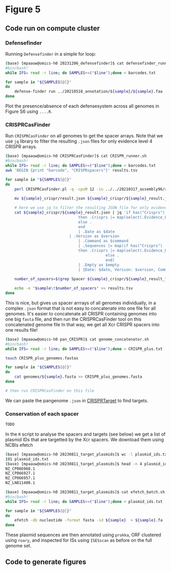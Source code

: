 # Figure 5

## Code run on compute cluster

### Defensefinder

Running `Defensefinder` in a simple for loop:

```bash
(base) [mpaauw@omics-h0 20231206_defensefinder]$ cat defensefinder_runner.sh 
#bin/bash!
while IFS= read -r line; do SAMPLES+=("$line");done < barcodes.txt

for sample in "${SAMPLES[@]}"
do
	defense-finder run ../20210518_annotation/${sample}/${sample}.faa	
done
```

Plot the presence/absence of each defensesystem across all genomes in Figure S6 using `....R`.

### CRISPRCasFinder

Run `CRISPRCasFinder` on all genomes to get the spacer arrays. Note that we use `jq` library to filter the resulting `.json` files for only evidence level 4 CRISPR arrays.

```bash
(base) [mpaauw@omics-h0 CRISPRCasFinder]$ cat CRISPR_runner.sh 
#bin/bash!
while IFS= read -r line; do SAMPLES+=("$line");done < barcodes.txt
awk 'BEGIN {print "barcode", "CRISPRspacers"}' results.tsv

for sample in "${SAMPLES[@]}"
do
	perl CRISPRCasFinder.pl -q -cpuM 12 -in ../../20210317_assembly96/rotated/${sample}_rotated.fasta -out ${sample}_crispr
	
	mv ${sample}_crispr/result.json ${sample}_crispr/${sample}_result.json

    # here we use jq to filter the resulting JSON file for only evidency level 4 CRISPR arrays
	cat ${sample}_crispr/${sample}_result.json | jq 'if has("Crisprs")
    							then .Crisprs |= map(select(.Evidence_Level == 4))
    							else .
    							end
    							| .Date as $date
   							| .Version as $version
    							| .Command as $command
    							| .Sequences |= map(if has("Crisprs") 
								then .Crisprs |= map(select(.Evidence_Level == 4))
                        					else .
                        					end)
    							| .Empty as $empty
    							| {Date: $date, Version: $version, Command: $command, Sequences: .Sequences}' > ${sample}_crispr/${sample}_result_filtered.json
	
	number_of_spacers=$(grep Spacer ${sample}_crispr/${sample}_result_filtered.json | grep -v Spacers | wc -l) 	

	echo -e "$sample\t$number_of_spacers" >> results.tsv
done
```

This is nice, but gives us spacer arrrays of all genomes individually, in a complex `.json` format that is not easy to concatenate into one file for all genomes. It's easier to concatenate all CRISPR containing genomes into one big `fasta` file, and then run the CRISPRCasFinder tool on this concatenated genome file In that way, we get all Xcr CRISPR spacers into one results file!

```bash
(base) [mpaauw@omics-h0 pan_CRISPR]$ cat genome_concatenator.sh 
#bin/bash!
while IFS= read -r line; do SAMPLES+=("$line");done < CRISPR_plus.txt

touch CRISPR_plus_genomes.fastas

for sample in "${SAMPLES[@]}"
do
	cat genomes/${sample}.fasta >> CRISPR_plus_genomes.fasta
done

# then run CRISPRCasFinder on this file
```

We can paste the pangenome `.json` in [CRISPRTarget](http://crispr.otago.ac.nz/CRISPRTarget/crispr_analysis.html) to find targets. 

### Conservation of each spacer

```bash
TODO
```

In the `R` script to analyse the spacers and targets (see below) we get a list of plasmid IDs that are targetted by the Xcr spacers. We download them using NCBIs efetch

```bash
(base) [mpaauw@omics-h0 20230811_target_plasmids]$ wc -l plasmid_ids.txt 
191 plasmid_ids.txt
(base) [mpaauw@omics-h0 20230811_target_plasmids]$ head -n 4 plasmid_ids.txt 
NZ_CP066960.1
NZ_CP066927.1
NZ_CP066957.1
NZ_LN811400.1

(base) [mpaauw@omics-h0 20230811_target_plasmids]$ cat efetch_batch.sh 
#bin/bash!
while IFS= read -r line; do SAMPLES+=("$line");done < plasmid_ids.txt

for sample in "${SAMPLES[@]}"
do
	efetch -db nucleotide -format fasta -id ${sample}  > ${sample}.fa
done
```

These plasmid sequences are then annotated using `prokka`, ORF clustered using `roary`, and inspected for ISs using `ISESscan` as before on the full genome set.

## Code to generate figures


